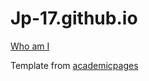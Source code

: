 # Jp-17.github.io

[Who am I ](https://jp-17.github.io/)

Template from [academicpages](https://academicpages.github.io/)
